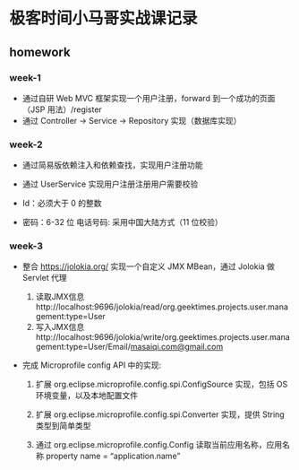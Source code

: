 # 极客时间小马哥实战课记录

## homework

### week-1

- 通过自研 Web MVC 框架实现一个用户注册，forward 到一个成功的页面（JSP 用法）/register
- 通过 Controller -> Service -> Repository 实现（数据库实现）

### week-2

- 通过简易版依赖注入和依赖查找，实现用户注册功能

- 通过 UserService 实现用户注册注册用户需要校验

- Id：必须大于 0 的整数

- 密码：6-32 位 电话号码: 采用中国大陆方式（11 位校验）

### week-3

- 整合 https://jolokia.org/ 实现一个自定义 JMX MBean，通过 Jolokia 做 Servlet 代理
  1. 读取JMX信息 http://localhost:9696/jolokia/read/org.geektimes.projects.user.management:type=User
  2. 写入JMX信息 http://localhost:9696/jolokia/write/org.geektimes.projects.user.management:type=User/Email/masaiqi.com@gmail.com
- 完成 Microprofile config API 中的实现:

	1. 扩展 org.eclipse.microprofile.config.spi.ConfigSource 实现，包括 OS 环境变量，以及本地配置文件
	
	2. 扩展 org.eclipse.microprofile.config.spi.Converter 实现，提供 String 类型到简单类型
	
	3. 通过 org.eclipse.microprofile.config.Config 读取当前应用名称，应用名称 property name = “application.name”
	